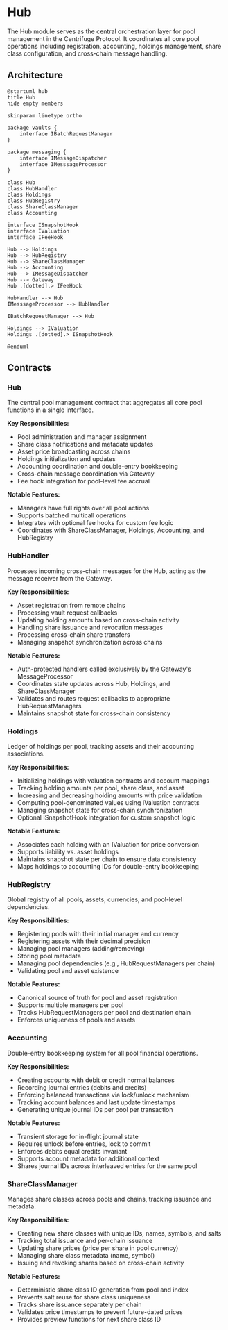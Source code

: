 # Hub

The Hub module serves as the central orchestration layer for pool management in the Centrifuge Protocol. It coordinates all core pool operations including registration, accounting, holdings management, share class configuration, and cross-chain message handling.

## Architecture

```plantuml
@startuml hub
title Hub
hide empty members

skinparam linetype ortho

package vaults {
    interface IBatchRequestManager
}

package messaging {
    interface IMessageDispatcher
    interface IMesssageProcessor
}

class Hub
class HubHandler
class Holdings
class HubRegistry
class ShareClassManager
class Accounting

interface ISnapshotHook
interface IValuation
interface IFeeHook

Hub --> Holdings
Hub --> HubRegistry
Hub --> ShareClassManager
Hub --> Accounting
Hub --> IMessageDispatcher
Hub --> Gateway
Hub .[dotted].> IFeeHook

HubHandler --> Hub
IMesssageProcessor --> HubHandler

IBatchRequestManager --> Hub

Holdings --> IValuation
Holdings .[dotted].> ISnapshotHook

@enduml
```

## Contracts

### Hub

The central pool management contract that aggregates all core pool functions in a single interface.

**Key Responsibilities:**
- Pool administration and manager assignment
- Share class notifications and metadata updates
- Asset price broadcasting across chains
- Holdings initialization and updates
- Accounting coordination and double-entry bookkeeping
- Cross-chain message coordination via Gateway
- Fee hook integration for pool-level fee accrual

**Notable Features:**
- Managers have full rights over all pool actions
- Supports batched multicall operations
- Integrates with optional fee hooks for custom fee logic
- Coordinates with ShareClassManager, Holdings, Accounting, and HubRegistry

### HubHandler

Processes incoming cross-chain messages for the Hub, acting as the message receiver from the Gateway.

**Key Responsibilities:**
- Asset registration from remote chains
- Processing vault request callbacks
- Updating holding amounts based on cross-chain activity
- Handling share issuance and revocation messages
- Processing cross-chain share transfers
- Managing snapshot synchronization across chains

**Notable Features:**
- Auth-protected handlers called exclusively by the Gateway's MessageProcessor
- Coordinates state updates across Hub, Holdings, and ShareClassManager
- Validates and routes request callbacks to appropriate HubRequestManagers
- Maintains snapshot state for cross-chain consistency

### Holdings

Ledger of holdings per pool, tracking assets and their accounting associations.

**Key Responsibilities:**
- Initializing holdings with valuation contracts and account mappings
- Tracking holding amounts per pool, share class, and asset
- Increasing and decreasing holding amounts with price validation
- Computing pool-denominated values using IValuation contracts
- Managing snapshot state for cross-chain synchronization
- Optional ISnapshotHook integration for custom snapshot logic

**Notable Features:**
- Associates each holding with an IValuation for price conversion
- Supports liability vs. asset holdings
- Maintains snapshot state per chain to ensure data consistency
- Maps holdings to accounting IDs for double-entry bookkeeping

### HubRegistry

Global registry of all pools, assets, currencies, and pool-level dependencies.

**Key Responsibilities:**
- Registering pools with their initial manager and currency
- Registering assets with their decimal precision
- Managing pool managers (adding/removing)
- Storing pool metadata
- Managing pool dependencies (e.g., HubRequestManagers per chain)
- Validating pool and asset existence

**Notable Features:**
- Canonical source of truth for pool and asset registration
- Supports multiple managers per pool
- Tracks HubRequestManagers per pool and destination chain
- Enforces uniqueness of pools and assets

### Accounting

Double-entry bookkeeping system for all pool financial operations.

**Key Responsibilities:**
- Creating accounts with debit or credit normal balances
- Recording journal entries (debits and credits)
- Enforcing balanced transactions via lock/unlock mechanism
- Tracking account balances and last update timestamps
- Generating unique journal IDs per pool per transaction

**Notable Features:**
- Transient storage for in-flight journal state
- Requires unlock before entries, lock to commit
- Enforces debits equal credits invariant
- Supports account metadata for additional context
- Shares journal IDs across interleaved entries for the same pool

### ShareClassManager

Manages share classes across pools and chains, tracking issuance and metadata.

**Key Responsibilities:**
- Creating new share classes with unique IDs, names, symbols, and salts
- Tracking total issuance and per-chain issuance
- Updating share prices (price per share in pool currency)
- Managing share class metadata (name, symbol)
- Issuing and revoking shares based on cross-chain activity

**Notable Features:**
- Deterministic share class ID generation from pool and index
- Prevents salt reuse for share class uniqueness
- Tracks share issuance separately per chain
- Validates price timestamps to prevent future-dated prices
- Provides preview functions for next share class ID
